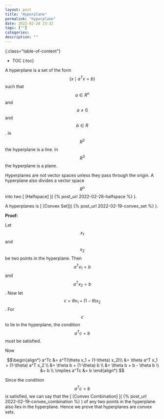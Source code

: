 ```yaml
---
layout: post
title: "Hyperplane"
permalink: "hyperplane"
date: 2022-02-28 23:32
tags: [""]
categories:
description: ""
---
```


{:class="table-of-content"}
* TOC 
{:toc}

A hyperplane is a set of the form $$\{x \mid a^Tx=b\}$$ such that $$a \in R^n$$
and $$a \neq 0 $$ and $$b \in R$$. In $$R^2$$ the hyperplane is a line. In
$$R^3$$ the hyperplane is a plane. 

Hyperplanes are not vector spaces unless they pass through the origin. A
hyperplane also divides a vector space $$R^n$$ into two [ [Halfspace] ]( {% post_url 2022-02-28-halfspace %} ).

A hyperplanes is [ [Convex Set]]( {% post_url 2022-02-19-convex_set %} ). 

**Proof:**

Let $$x_1$$ and $$x_2$$ be two points in the hyperplane.
Then $$a^Tx_1=b$$ and $$a^Tx_2=b$$. Now let $$c = \theta x_1 + (1-\theta) x_2$$.
For $$c$$ to lie in the hyperplane, the condition $$a^Tc=b$$ must be satisfied.

Now 

$$\begin{align*}
a^Tc &= a^T(\theta x_1 + (1-\theta) x_2)\\
&= \theta a^T x_1 + (1-\theta) a^T x_2 \\
&= \theta b + (1-\theta) b \\ 
&= \theta b + b - \theta b \\
&= b \\ 
\implies a^Tc &= b
\end{align*}
$$

Since the condition $$a^Tc=b$$ is satisfied, we can say that the [ [Convex Combination] ]( {% post_url 2022-02-19-convex_combination %} ) 
of any two points in the hyperplane also lies in the hyperplane. Hence we prove
that hyperplanes are convex sets.


